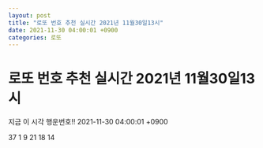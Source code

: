 ```yaml
---
layout: post
title: "로또 번호 추천 실시간 2021년 11월30일13시"
date: 2021-11-30 04:00:01 +0900
categories: 로또
---
```


# 로또 번호 추천 실시간 2021년 11월30일13시

지금 이 시각 행운번호!! 2021-11-30 04:00:01 +0900

 37  1  9  21  18  14 

